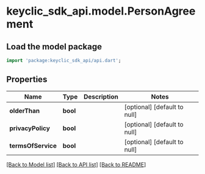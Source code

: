 # keyclic_sdk_api.model.PersonAgreement

## Load the model package
```dart
import 'package:keyclic_sdk_api/api.dart';
```

## Properties
Name | Type | Description | Notes
------------ | ------------- | ------------- | -------------
**olderThan** | **bool** |  | [optional] [default to null]
**privacyPolicy** | **bool** |  | [optional] [default to null]
**termsOfService** | **bool** |  | [optional] [default to null]

[[Back to Model list]](../README.md#documentation-for-models) [[Back to API list]](../README.md#documentation-for-api-endpoints) [[Back to README]](../README.md)


